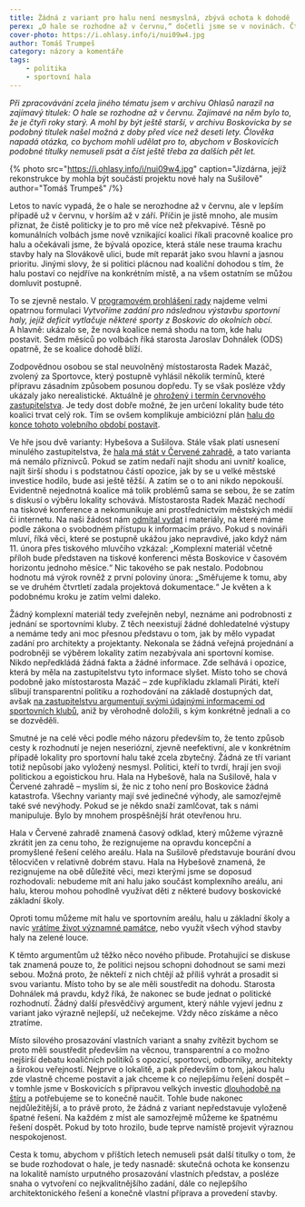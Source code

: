 ```yaml
---
title: Žádná z variant pro halu není nesmyslná, zbývá ochota k dohodě
perex: „O hale se rozhodne až v červnu,“ dočetli jsme se v novinách. Čtyři roky starých. Co je potřeba udělat, abychom se k témuž titulku nevraceli i za další čtyři roky?
cover-photo: https://i.ohlasy.info/i/nui09w4.jpg
author: Tomáš Trumpeš
category: názory a komentáře
tags:
    - politika
    - sportovní hala
---
```


*Při zpracovávání zcela jiného tématu jsem v archivu Ohlasů narazil na zajímavý titulek: O hale se rozhodne až v červnu. Zajímavé na něm bylo to, že je čtyři roky starý. A mohl by být ještě starší, v archivu Boskovicka by se podobný titulek našel možná z doby před více než deseti lety. Člověka napadá otázka, co bychom mohli udělat pro to, abychom v Boskovicích podobné titulky nemuseli psát a číst ještě třeba za dalších pět let.*

{% photo src="https://i.ohlasy.info/i/nui09w4.jpg" caption="Jízdárna, jejíž rekonstrukce by mohla být součástí projektu nové haly na Sušilově" author="Tomáš Trumpeš" /%}

Letos to navíc vypadá, že o hale se nerozhodne až v červnu, ale v lepším případě už v červnu, v horším až v září. Příčin je jistě mnoho, ale musím přiznat, že čistě politicky je to pro mě více než překvapivé. Těsně po komunálních volbách jsme nově vznikající koalici říkali pracovně koalice pro halu a očekávali jsme, že bývalá opozice, která stále nese trauma krachu stavby haly na Slovákově ulici, bude mít reparát jako svou hlavní a jasnou prioritu. Jinými slovy, že si politici plácnou nad koaliční dohodou s tím, že halu postaví co nejdříve na konkrétním místě, a na všem ostatním se můžou domluvit postupně. 

To se zjevně nestalo. V [programovém prohlášení rady](https://forum.ohlasy.info/t/programove-prohlaseni-mestske-rady/262) najdeme velmi opatrnou formulaci *Vytvoříme zadání pro následnou výstavbu sportovní haly, jejíž deficit vytlačuje některé sporty z Boskovic do okolních obcí*. A hlavně: ukázalo se, že nová koalice nemá shodu na tom, kde halu postavit. Sedm měsíců po volbách říká starosta Jaroslav Dohnálek (ODS) opatrně, že se koalice dohodě blíží.

Zodpovědnou osobou se stal neuvolněný místostarosta Radek Mazáč, zvolený za Sportovce, který postupně vyhlásil několik termínů, které přípravu zásadním způsobem posunou dopředu. Ty se však posléze vždy ukázaly jako nerealistické. Aktuálně je [ohrožený i termín červnového zastupitelstva](https://ohlasy.info/clanky/2019/04/hala-odklad.html). Je tedy dost dobře možné, že jen určení lokality bude této koalici trvat celý rok. Tím se ovšem komplikuje ambiciózní plán [halu do konce tohoto volebního období postavit](https://ohlasy.info/clanky/2019/02/hala.html).

Ve hře jsou dvě varianty: Hybešova a Sušilova. Stále však platí usnesení minulého zastupitelstva, že [hala má stát v Červené zahradě](https://ohlasy.info/clanky/2015/11/varianty-haly.html), a tato varianta má nemálo příznivců. Pokud se zatím nedaří najít shodu ani uvnitř koalice, najít širší shodu i s podstatnou částí opozice, jak by se u velké městské investice hodilo, bude asi ještě těžší. A zatím se o to ani nikdo nepokouší. Evidentně nejednotná koalice má tolik problémů sama se sebou, že se zatím s diskusí o výběru lokality schovává. Místostarosta Radek Mazáč nechodí na tiskové konference a nekomunikuje ani prostřednictvím městských médií či internetu. Na naši žádost nám [odmítal vydat](https://forum.ohlasy.info/t/zadani-na-sportovni-halu/233) i materiály, na které máme podle zákona o svobodném přístupu k informacím právo. Pokud s novináři mluví, říká věci, které se postupně ukážou jako nepravdivé, jako když nám 11. února přes tiskového mluvčího vzkázal: „Komplexní materiál včetně příloh bude představen na tiskové konferenci města Boskovice v časovém horizontu jednoho měsíce.“ Nic takového se pak nestalo. Podobnou hodnotu má výrok rovněž z první poloviny února: „Směřujeme k tomu, aby se ve druhém čtvrtletí zadala projektová dokumentace.“ Je květen a k podobnému kroku je zatím velmi daleko.

Žádný komplexní materiál tedy zveřejněn nebyl, neznáme ani podrobnosti z jednání se sportovními kluby. Z těch neexistují žádné dohledatelné výstupy a nemáme tedy ani moc přesnou představu o tom, jak by mělo vypadat zadání pro architekty a projektanty. Nekonala se žádná veřejná projednání a podrobněji se výběrem lokality zatím nezabývala ani sportovní komise. Nikdo nepředkládá žádná fakta a žádné informace. Zde selhává i opozice, která by měla na zastupitelstvu tyto informace slyšet. Místo toho se chová podobně jako místostarosta Mazáč – zde kupříkladu zklamali Piráti, kteří slibují transparentní politiku a rozhodování na základě dostupných dat, avšak [na zastupitelstvu argumentují svými údajnými informacemi od sportovních klubů](https://ohlasy.info/clanky/2019/04/zastupitelstvo.html), aniž by věrohodně doložili, s kým konkrétně jednali a co se dozvěděli.

Smutné je na celé věci podle mého názoru především to, že tento způsob cesty k rozhodnutí je nejen neseriózní, zjevně neefektivní, ale v konkrétním případě lokality pro sportovní halu také zcela zbytečný. Žádná ze tří variant totiž nepůsobí jako vyložený nesmysl. Politici, kteří to tvrdí, hrají jen svoji politickou a egoistickou hru. Hala na Hybešově, hala na Sušilově, hala v Červené zahradě – myslím si, že nic z toho není pro Boskovice žádná katastrofa. Všechny varianty mají své jedinečné výhody, ale samozřejmě také své nevýhody. Pokud se je někdo snaží zamlčovat, tak s námi manipuluje. Bylo by mnohem prospěšnější hrát otevřenou hru.

Hala v Červené zahradě znamená časový odklad, který můžeme výrazně zkrátit jen za cenu toho, že rezignujeme na opravdu koncepční a promyšlené řešení celého areálu. Hala na Sušilově představuje bourání dvou tělocvičen v relativně dobrém stavu. Hala na Hybešově znamená, že rezignujeme na obě důležité věci, mezi kterými jsme se doposud rozhodovali: nebudeme mít ani halu jako součást komplexního areálu, ani halu, kterou mohou pohodlně využívat děti z některé budovy boskovické základní školy.

Oproti tomu můžeme mít halu ve sportovním areálu, halu u základní školy a navíc [vrátíme život významné památce](https://ohlasy.info/clanky/2017/11/jizdarna.html), nebo využít všech výhod stavby haly na zelené louce.

K těmto argumentům už těžko něco nového přibude. Protahující se diskuse tak znamená pouze to, že politici nejsou schopni dohodnout se sami mezi sebou. Možná proto, že někteří z nich chtějí až příliš vyhrát a prosadit si svou variantu. Místo toho by se ale měli soustředit na dohodu. Starosta Dohnálek má pravdu, když říká, že nakonec se bude jednat o politické rozhodnutí. Žádný další přesvědčivý argument, který náhle vyjeví jednu z variant jako výrazně nejlepší, už nečekejme. Vždy něco získáme a něco ztratíme.

Místo silového prosazování vlastních variant a snahy zvítězit bychom se proto měli soustředit především na věcnou, transparentní a co možno nejširší debatu koaličních politiků s opozicí, sportovci, odborníky, architekty a širokou veřejností. Nejprve o lokalitě, a pak především o tom, jakou halu zde vlastně chceme postavit a jak chceme k co nejlepšímu řešení dospět – v tomhle jsme v Boskovicích s přípravou velkých investic [dlouhodobě na štíru](https://ohlasy.info/clanky/2018/04/jak-stavet.html) a potřebujeme se to konečně naučit. Tohle bude nakonec nejdůležitější, a to právě proto, že žádná z variant nepředstavuje vyloženě špatné řešení. Na každém z míst ale samozřejmě můžeme ke špatnému řešení dospět. Pokud by toto hrozilo, bude teprve namístě projevit výraznou nespokojenost.

Cesta k tomu, abychom v příštích letech nemuseli psát další titulky o tom, že se bude rozhodovat o hale, je tedy nasnadě: skutečná ochota ke konsenzu na lokalitě namísto urputného prosazování vlastních představ, a posléze snaha o vytvoření co nejkvalitnějšího zadání, dále co nejlepšího architektonického řešení a konečně vlastní příprava a provedení stavby.
